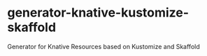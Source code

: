 # generator-knative-kustomize-skaffold
Generator for Knative Resources based on Kustomize and Skaffold
